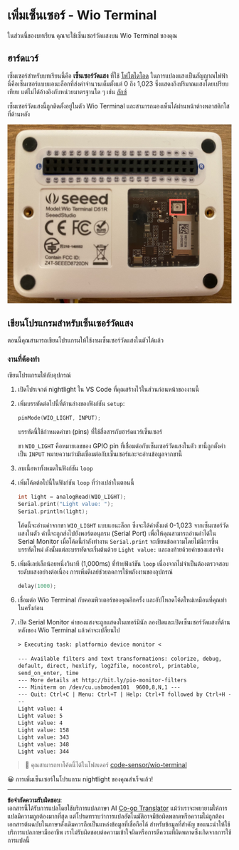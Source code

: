 <!--
CO_OP_TRANSLATOR_METADATA:
{
  "original_hash": "7f4ad0ef54f248b85b92187c94cf9dcb",
  "translation_date": "2025-08-27T21:31:56+00:00",
  "source_file": "1-getting-started/lessons/3-sensors-and-actuators/wio-terminal-sensor.md",
  "language_code": "th"
}
-->
# เพิ่มเซ็นเซอร์ - Wio Terminal

ในส่วนนี้ของบทเรียน คุณจะใช้เซ็นเซอร์วัดแสงบน Wio Terminal ของคุณ

## ฮาร์ดแวร์

เซ็นเซอร์สำหรับบทเรียนนี้คือ **เซ็นเซอร์วัดแสง** ที่ใช้ [โฟโตไดโอด](https://wikipedia.org/wiki/Photodiode) ในการแปลงแสงเป็นสัญญาณไฟฟ้า นี่คือเซ็นเซอร์แบบแอนะล็อกที่ส่งค่าจำนวนเต็มตั้งแต่ 0 ถึง 1,023 ซึ่งแสดงถึงปริมาณแสงโดยเปรียบเทียบ แต่ไม่ได้อ้างอิงกับหน่วยมาตรฐานใด ๆ เช่น [ลักซ์](https://wikipedia.org/wiki/Lux)

เซ็นเซอร์วัดแสงนี้ถูกติดตั้งอยู่ในตัว Wio Terminal และสามารถมองเห็นได้ผ่านหน้าต่างพลาสติกใสที่ด้านหลัง

![เซ็นเซอร์วัดแสงที่ด้านหลังของ Wio Terminal](../../../../../translated_images/wio-light-sensor.b1f529f3c95f51654f2e2c1d2d4b55fe547d189f588c974f5c2462c728133840.th.png)

## เขียนโปรแกรมสำหรับเซ็นเซอร์วัดแสง

ตอนนี้คุณสามารถเขียนโปรแกรมให้ใช้งานเซ็นเซอร์วัดแสงในตัวได้แล้ว

### งานที่ต้องทำ

เขียนโปรแกรมให้กับอุปกรณ์

1. เปิดโปรเจกต์ nightlight ใน VS Code ที่คุณสร้างไว้ในส่วนก่อนหน้าของงานนี้

1. เพิ่มบรรทัดต่อไปนี้ที่ด้านล่างของฟังก์ชัน `setup`:

    ```cpp
    pinMode(WIO_LIGHT, INPUT);
    ```

    บรรทัดนี้ใช้กำหนดค่าขา (pins) ที่ใช้สื่อสารกับฮาร์ดแวร์เซ็นเซอร์

    ขา `WIO_LIGHT` คือหมายเลขของ GPIO pin ที่เชื่อมต่อกับเซ็นเซอร์วัดแสงในตัว ขานี้ถูกตั้งค่าเป็น `INPUT` หมายความว่ามันเชื่อมต่อกับเซ็นเซอร์และจะอ่านข้อมูลจากขานี้

1. ลบเนื้อหาทั้งหมดในฟังก์ชัน `loop`

1. เพิ่มโค้ดต่อไปนี้ในฟังก์ชัน `loop` ที่ว่างเปล่าในตอนนี้

    ```cpp
    int light = analogRead(WIO_LIGHT);
    Serial.print("Light value: ");
    Serial.println(light);
    ```

    โค้ดนี้จะอ่านค่าจากขา `WIO_LIGHT` แบบแอนะล็อก ซึ่งจะได้ค่าตั้งแต่ 0-1,023 จากเซ็นเซอร์วัดแสงในตัว ค่านี้จะถูกส่งไปยังพอร์ตอนุกรม (Serial Port) เพื่อให้คุณสามารถอ่านค่าได้ใน Serial Monitor เมื่อโค้ดนี้กำลังทำงาน `Serial.print` จะเขียนข้อความโดยไม่มีการขึ้นบรรทัดใหม่ ดังนั้นแต่ละบรรทัดจะเริ่มต้นด้วย `Light value:` และลงท้ายด้วยค่าของแสงจริง

1. เพิ่มดีเลย์เล็กน้อยหนึ่งวินาที (1,000ms) ที่ท้ายฟังก์ชัน `loop` เนื่องจากไม่จำเป็นต้องตรวจสอบระดับแสงอย่างต่อเนื่อง การเพิ่มดีเลย์ช่วยลดการใช้พลังงานของอุปกรณ์

    ```cpp
    delay(1000);
    ```

1. เชื่อมต่อ Wio Terminal กับคอมพิวเตอร์ของคุณอีกครั้ง และอัปโหลดโค้ดใหม่เหมือนที่คุณทำในครั้งก่อน

1. เปิด Serial Monitor ค่าของแสงจะถูกแสดงในเทอร์มินัล ลองปิดและเปิดเซ็นเซอร์วัดแสงที่ด้านหลังของ Wio Terminal แล้วค่าจะเปลี่ยนไป

    ```output
    > Executing task: platformio device monitor <

    --- Available filters and text transformations: colorize, debug, default, direct, hexlify, log2file, nocontrol, printable, send_on_enter, time
    --- More details at http://bit.ly/pio-monitor-filters
    --- Miniterm on /dev/cu.usbmodem101  9600,8,N,1 ---
    --- Quit: Ctrl+C | Menu: Ctrl+T | Help: Ctrl+T followed by Ctrl+H ---
    Light value: 4
    Light value: 5
    Light value: 4
    Light value: 158
    Light value: 343
    Light value: 348
    Light value: 344
    ```

> 💁 คุณสามารถหาโค้ดนี้ได้ในโฟลเดอร์ [code-sensor/wio-terminal](../../../../../1-getting-started/lessons/3-sensors-and-actuators/code-sensor/wio-terminal)

😀 การเพิ่มเซ็นเซอร์ในโปรแกรม nightlight ของคุณสำเร็จแล้ว!

---

**ข้อจำกัดความรับผิดชอบ**:  
เอกสารนี้ได้รับการแปลโดยใช้บริการแปลภาษา AI [Co-op Translator](https://github.com/Azure/co-op-translator) แม้ว่าเราจะพยายามให้การแปลมีความถูกต้องมากที่สุด แต่โปรดทราบว่าการแปลอัตโนมัติอาจมีข้อผิดพลาดหรือความไม่ถูกต้อง เอกสารต้นฉบับในภาษาดั้งเดิมควรถือเป็นแหล่งข้อมูลที่เชื่อถือได้ สำหรับข้อมูลที่สำคัญ ขอแนะนำให้ใช้บริการแปลภาษามืออาชีพ เราไม่รับผิดชอบต่อความเข้าใจผิดหรือการตีความที่ผิดพลาดซึ่งเกิดจากการใช้การแปลนี้
